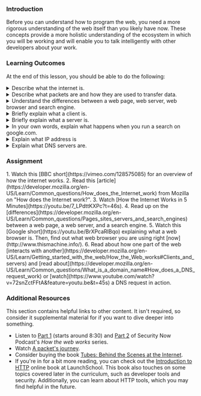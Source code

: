 ### Introduction
Before you can understand how to program the web, you need a more rigorous understanding of the web itself than you likely have now. These concepts provide a more holistic understanding of the ecosystem in which you will be working and will enable you to talk intelligently with other developers about your work.

### Learning Outcomes
At the end of this lesson, you should be able to do the following:

<details>
  <summary>Describe what the internet is.</summary>
  <ul><ul>
    <li>The internet is a worldwide network of linked computers. Each of these computers can communicate with each other in a specific format.</li>
  </ul></ul>
 </details>
 
 <details>
  <summary>Describe what packets are and how they are used to transfer data.</summary>
  <ul><ul>
    <li>Packets are the information of the internet. Packets are sent from the sender to the receiver in a specific format that contains all the information needed to communicate.</li>
  </ul></ul>
 </details>
 
<details>
  <summary>Understand the differences between a web page, web server, web browser and search engine.</summary>
  <ul><ul>
    <li>A web page is the page you look at in your browser.</li>
    <li>A web server is the computer that has the code for how the webpage should look and act.</li>
    <li>A web browser is a program on a computer that displays web pages.</li>
    <li>A search engine is a web server that searches all other web servers for information. A user can then pull up the web page on their web browser and search for a site.</li>
  </ul></ul>
 </details>
 
 <details>
  <summary>Briefly explain what a client is.</summary>
  <ul><ul>
    <li>A client is a computer or internet device that requests information from a server.</li>
  </ul></ul>
 </details>
 
 <details>
  <summary>Briefly explain what a server is.</summary>
  <ul><ul>
    <li>A server is a computer that receives requests (as packets) from the client and responds with the appropriate data.</li>
  </ul></ul>
 </details>
 
  <details>
  <summary>In your own words, explain what happens when you run a search on google.com.</summary>
  <ul><ul>
    <li>Google receives the request, look for it in their databases and send back the results</li>
  </ul></ul>
 </details>
 
 <details>
  <summary>Explain what IP address is</summary>
  <ul><ul>
    <li>IP adrress is a number that identifies a destination in a network.</li>
   </ul></ul>
 </details>
  
 <details>
  <summary>Explain what DNS servers are.</summary>
  <ul><ul>
    <li>DNS Servers are the "phone book" of the internet. They translate domain names into IP addresses.</li>
  </ul></ul>
 </details>
  

### Assignment

<div class="lesson-content__panel" markdown="1">
  1. Watch this [BBC short](https://vimeo.com/128575085) for an overview of how the internet works.
  2. Read this [article](https://developer.mozilla.org/en-US/Learn/Common_questions/How_does_the_Internet_work) from Mozilla on "How does the Internet work?".
  3. Watch [How the Internet Works in 5 Minutes](https://youtu.be/7_LPdttKXPc?t=46s).
  4. Read up on the [differences](https://developer.mozilla.org/en-US/Learn/Common_questions/Pages_sites_servers_and_search_engines) between a web page, a web server, and a search engine.
  5. Watch this [Google short](https://youtu.be/BrXPcaRlBqo) explaining what a web browser is. Then, find out what web browser you are using right [now](http://www.thismachine.info/).
  6. Read about how one part of the web [interacts with another](https://developer.mozilla.org/en-US/Learn/Getting_started_with_the_web/How_the_Web_works#Clients_and_servers) and [read about](https://developer.mozilla.org/en-US/Learn/Common_questions/What_is_a_domain_name#How_does_a_DNS_request_work) or [watch](https://www.youtube.com/watch?v=72snZctFFtA&feature=youtu.be&t=45s) a DNS request in action.
</div>

### Additional Resources
This section contains helpful links to other content. It isn't required, so consider it supplemental material for if you want to dive deeper into something.

* Listen to [Part 1](https://twit.tv/shows/security-now/episodes/25?autostart=false) (starts around 8:30) and [Part 2](https://twit.tv/shows/security-now/episodes/26?autostart=false) of Security Now Podcast's *How the web works* series.
* Watch [A packet's journey](https://www.youtube.com/watch?v=ewrBalT_eBM&feature).
* Consider buying the book [Tubes: Behind the Scenes at the Internet](https://www.amazon.co.uk/dp/B007TB5SKA/ref=dp-kindle-redirect?_encoding=UTF8&btkr=1).
* If you're in for a bit more reading, you can check out the [Introduction to HTTP](https://launchschool.com/books/http) online book at LaunchSchool. This book also touches on some topics covered later in the curriculum, such as developer tools and security. Additionally, you can learn about HTTP tools, which you may find helpful in the future.
